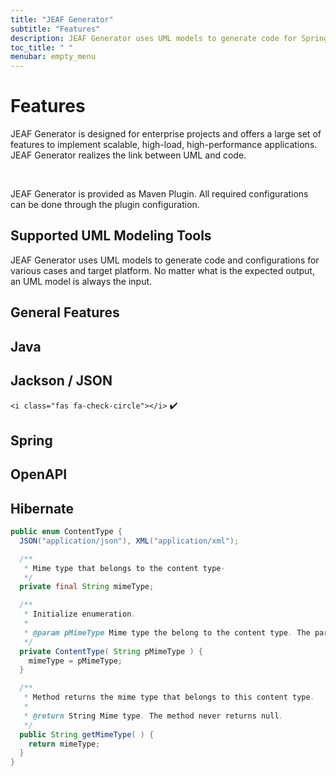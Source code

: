 ```yaml
---
title: "JEAF Generator"
subtitle: "Features"
description: JEAF Generator uses UML models to generate code for Spring, REST, Java, JakarataEE, JEE, Hibernate and others
toc_title: " "
menubar: empty_menu
---
```


# Features

JEAF Generator is designed for enterprise projects and offers a large set of features to implement scalable, high-load, high-performance applications. JEAF Generator realizes the link between UML and code.

<br>

JEAF Generator is provided as Maven Plugin. All required configurations can be done through the plugin configuration.

## Supported UML Modeling Tools

JEAF Generator uses UML models to generate code and configurations for various cases and target platform. No matter what is the expected output, an UML model is always the input.



## General Features

## Java

## Jackson / JSON
<i class="fa fa-camera-retro"></i>
<i class="fa fa-check"></i>
`<i class="fas fa-check-circle"></i>`
<i class="fas fa-check-circle" style="color: #ff0000;"></i>
:heavy_check_mark:


## Spring

## OpenAPI

## Hibernate

```java
public enum ContentType {
  JSON("application/json"), XML("application/xml");

  /**
   * Mime type that belongs to the content type-
   */
  private final String mimeType;

  /**
   * Initialize enumeration.
   * 
   * @param pMimeType Mime type the belong to the content type. The parameter must not be null.
   */
  private ContentType( String pMimeType ) {
    mimeType = pMimeType;
  }

  /**
   * Method returns the mime type that belongs to this content type.
   * 
   * @return String Mime type. The method never returns null.
   */
  public String getMimeType( ) {
    return mimeType;
  }
}
```

<script src="https://emgithub.com/embed-v2.js?target=https%3A%2F%2Fgithub.com%2Fanaptecs%2Fjeaf-rest-api%2Fblob%2Fmaster%2Fjeaf-rest-request-executor-api%2Fsrc%2Fmain%2Fjava%2Fcom%2Fanaptecs%2Fjeaf%2Frest%2Fexecutor%2Fapi%2FRESTRequestExecutor.java&style=github-dark&type=code&showLineNumbers=on&showFileMeta=on&showFullPath=on&showCopy=on"></script>